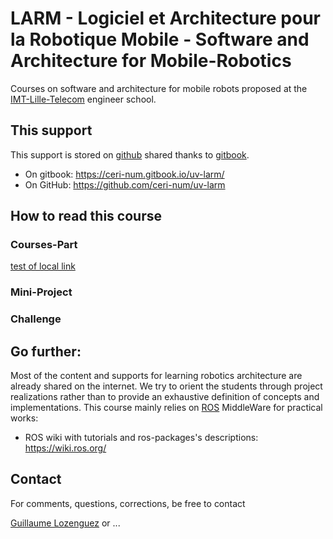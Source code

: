# LARM - Logiciel et Architecture pour la Robotique Mobile - Software and Architecture for Mobile-Robotics

Courses on software and architecture for mobile robots proposed at the [IMT-Lille-Telecom](http://www.imt-lille-douai.fr) engineer school.

## This support

This support is stored on [github](https://github.com) shared thanks to [gitbook](https://www.gitbook.com).

  - On gitbook: <https://ceri-num.gitbook.io/uv-larm/>
  - On GitHub: <https://github.com/ceri-num/uv-larm>


## How to read this course


### Courses-Part

[test of local link](./courses-parts)

### Mini-Project


### Challenge



## Go further:

Most of the content and supports for learning robotics architecture are already shared on the internet.
We try to orient the students through project realizations rather than to provide an exhaustive definition of concepts and implementations.
This course mainly relies on [ROS](http://www.ros.org/) MiddleWare for practical works:
  - ROS wiki with tutorials and ros-packages's descriptions: <https://wiki.ros.org/>

## Contact

For comments, questions, corrections, be free to contact

[Guillaume Lozenguez](mailto://guillaume.lozenguez@imt-lille-douai.fr)
or ...
